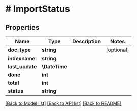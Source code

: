 # # ImportStatus

## Properties

Name | Type | Description | Notes
------------ | ------------- | ------------- | -------------
**doc_type** | **string** |  | [optional]
**indexname** | **string** |  |
**last_update** | **\DateTime** |  |
**done** | **int** |  |
**total** | **int** |  |
**status** | **string** |  |

[[Back to Model list]](../../README.md#models) [[Back to API list]](../../README.md#endpoints) [[Back to README]](../../README.md)
